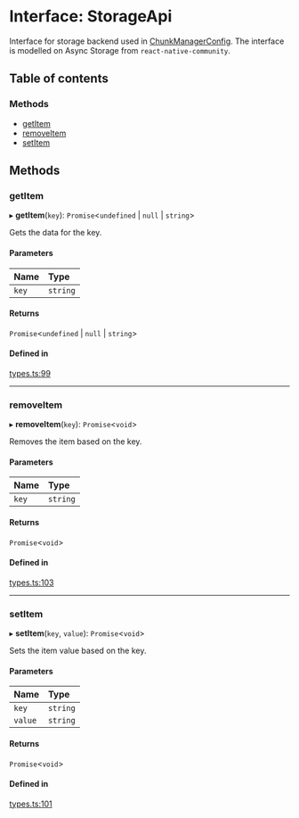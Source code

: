 # Interface: StorageApi

Interface for storage backend used in [ChunkManagerConfig](./ChunkManagerConfig.md).
The interface is modelled on Async Storage from `react-native-community`.

## Table of contents

### Methods

- [getItem](./StorageApi.md#getitem)
- [removeItem](./StorageApi.md#removeitem)
- [setItem](./StorageApi.md#setitem)

## Methods

### getItem

▸ **getItem**(`key`): `Promise`<`undefined` \| ``null`` \| `string`\>

Gets the data for the key.

#### Parameters

| Name | Type |
| :------ | :------ |
| `key` | `string` |

#### Returns

`Promise`<`undefined` \| ``null`` \| `string`\>

#### Defined in

[types.ts:99](https://github.com/callstack/repack/blob/a78f6b9/packages/repack/src/client/api/types.ts#L99)

___

### removeItem

▸ **removeItem**(`key`): `Promise`<`void`\>

Removes the item based on the key.

#### Parameters

| Name | Type |
| :------ | :------ |
| `key` | `string` |

#### Returns

`Promise`<`void`\>

#### Defined in

[types.ts:103](https://github.com/callstack/repack/blob/a78f6b9/packages/repack/src/client/api/types.ts#L103)

___

### setItem

▸ **setItem**(`key`, `value`): `Promise`<`void`\>

Sets the item value based on the key.

#### Parameters

| Name | Type |
| :------ | :------ |
| `key` | `string` |
| `value` | `string` |

#### Returns

`Promise`<`void`\>

#### Defined in

[types.ts:101](https://github.com/callstack/repack/blob/a78f6b9/packages/repack/src/client/api/types.ts#L101)
